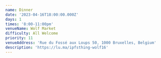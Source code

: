```yaml
---
name: Dinner
date: '2023-04-16T18:00:00.000Z'
days: 1
times: '8:00-11:00pm'
venueName: Wolf Market
difficulty: All Welcome
priority: 11
venueAddress: 'Rue du Fossé aux Loups 50, 1000 Bruxelles, Belgium'
description: 'https://lu.ma/ipfsthing-wolf16'
---
```









